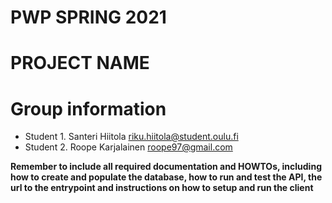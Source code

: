 # PWP SPRING 2021
# PROJECT NAME
# Group information
* Student 1. Santeri Hiitola riku.hiitola@student.oulu.fi
* Student 2. Roope Karjalainen roope97@gmail.com

__Remember to include all required documentation and HOWTOs, including how to create and populate the database, how to run and test the API, the url to the entrypoint and instructions on how to setup and run the client__


